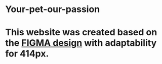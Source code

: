# Your-pet-our-passion
# This website was created based on the [FIGMA  design](https://www.figma.com/file/4Pua52fBCn11M4Coitiryh/PEt-web-site-concept?type=design&node-id=0-1&mode=design&t=Am1e8VMwzAlHkPWM-0) with adaptability for 414px.
